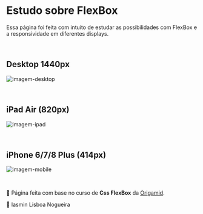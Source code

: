 # Estudo sobre FlexBox

Essa página foi feita com intuito de estudar as possibilidades com FlexBox e a responsividade em diferentes displays.

<br/>

## Desktop 1440px

![imagem-desktop](https://cdn.discordapp.com/attachments/886990631879204954/953767306486497320/unknown.png)

<br/>

## iPad Air (820px)

![imagem-ipad](https://cdn.discordapp.com/attachments/886990631879204954/953767425810235422/unknown.png)

<br/>

## iPhone 6/7/8 Plus (414px)

![imagem-mobile](https://cdn.discordapp.com/attachments/886990631879204954/953767602633703454/unknown.png)

<br/>


 📌 Página feita com base no curso de **Css FlexBox** da [Origamid](https://www.origamid.com/curso/css-flexbox/).

 📝 Iasmin Lisboa Nogueira


